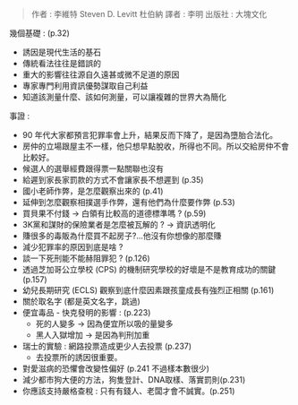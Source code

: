 > 作者 : 李維特 Steven D. Levitt
> 杜伯納 
> 譯者 : 李明
> 出版社 : 大塊文化

幾個基礎 : (p.32)

 - 誘因是現代生活的基石
 - 傳統看法往往是錯誤的
 - 重大的影響往往源自久遠甚或微不足道的原因
 - 專家專門利用資訊優勢謀取自己利益
 - 知道該測量什麼、該如何測量，可以讓複雜的世界大為簡化

事證 : 

 - 90 年代大家都預言犯罪率會上升，結果反而下降了，是因為墮胎合法化。
 - 房仲的立場跟屋主不一樣，他只想早點脫收，所得也不同。所以交給房仲不會比較好。
 - 候選人的選舉經費跟得票一點關聯也沒有
 - 給遲到家長家罰款的方式不會讓家長不想遲到 (p.35)
 - 國小老師作弊，是怎麼觀察出來的 (p.41)
 - 延伸到怎麼觀察相撲選手作弊，還有他們為什麼要作弊 (p.53)
 - 買貝果不付錢 -> 白領有比較高的道德標準嗎 ? (p.59)
 - 3K黨和謀財的保險業者是怎麼被瓦解的 ? -> 資訊透明化
 - 賺很多的毒販為什麼買不起房子?...他沒有你想像的那麼賺
 - 減少犯罪率的原因到底是啥 ? 
 - 談一下死刑能不能赫阻罪犯 ? (p.126)
 - 透過芝加哥公立學校 (CPS) 的機制研究學校的好壞是不是教育成功的關鍵 (p.157)
 - 幼兒長期研究 (ECLS) 觀察到底什麼因素跟孩童成長有強烈正相關 (p.161)
 - 關於取名字  (都是英文名字，跳過)
 - 便宜毒品 - 快克發明的影響 : (p.223)
	 - 死的人變多 -> 因為便宜所以吸的量變多
	 - 黑人入獄增加 -> 是因為判刑加重
 - 瑞士的實驗 : 網路投票造成更少人去投票 (p.237)
	 - 去投票所的誘因很重要。
 - 對愛滋病的恐懼會改變性偏好 (p.241 不過樣本數很少)
 - 減少都市狗大便的方法，狗隻登計、DNA取樣、落實罰則(p.231)
 - 你應該支持嚴格查稅 : 只有有錢人、老闆才會不誠實。(p.251)
